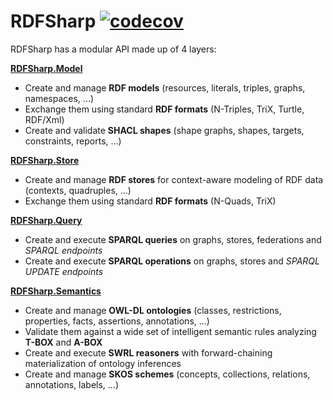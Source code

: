 # RDFSharp [![codecov](https://codecov.io/gh/BME-MIT-IET/iet-hf-2022-bh3t/branch/unit-tests/graph/badge.svg?token=9TsCga9CxH)](https://codecov.io/gh/BME-MIT-IET/iet-hf-2022-bh3t)

RDFSharp has a modular API made up of 4 layers: 

<b><a href="https://github.com/mdesalvo/RDFSharp/releases/download/v2.26.0/RDFSharp.Model-2.26.0.pdf">RDFSharp.Model</a></b>
<ul>
    <li>Create and manage <b>RDF models</b> (resources, literals, triples, graphs, namespaces, ...)</li>
    <li>Exchange them using standard <b>RDF formats</b> (N-Triples, TriX, Turtle, RDF/Xml)</li>
    <li>Create and validate <b>SHACL shapes</b> (shape graphs, shapes, targets, constraints, reports, ...)</b></li>
</ul>

<b><a href="https://github.com/mdesalvo/RDFSharp/releases/download/v2.26.0/RDFSharp.Store-2.26.0.pdf">RDFSharp.Store</a></b>
<ul>
    <li>Create and manage <b>RDF stores</b> for context-aware modeling of RDF data (contexts, quadruples, ...)</li>
    <li>Exchange them using standard <b>RDF formats</b> (N-Quads, TriX)</li>
</ul>

<b><a href="https://github.com/mdesalvo/RDFSharp/releases/download/v2.26.0/RDFSharp.Query-2.26.0.pdf">RDFSharp.Query</a></b>
<ul>
    <li>Create and execute <b>SPARQL queries</b> on graphs, stores, federations and <i>SPARQL endpoints</i></li>
    <li>Create and execute <b>SPARQL operations</b> on graphs, stores and <i>SPARQL UPDATE endpoints</i></li>
</ul>

<b><a href="https://github.com/mdesalvo/RDFSharp/releases/download/v2.26.0/RDFSharp.Semantics-2.26.0.pdf">RDFSharp.Semantics</a></b>
<ul>
    <li>Create and manage <b>OWL-DL ontologies</b> (classes, restrictions, properties, facts, assertions, annotations, ...)</li>
    <li>Validate them against a wide set of intelligent semantic rules analyzing <b>T-BOX</b> and <b>A-BOX</b></li>
    <li>Create and execute <b>SWRL reasoners</b> with forward-chaining materialization of ontology inferences</li>
    <li>Create and manage <b>SKOS schemes</b> (concepts, collections, relations, annotations, labels, ...)</li>
</ul>

